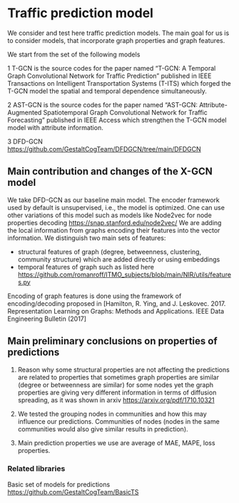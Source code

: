 # Traffic prediction model
We consider and test here traffic prediction models.
The main goal for us is to consider models, that incorporate graph properties and graph features.


We start from the set of the following models

1 T-GCN is the source codes for the paper named “T-GCN: A Temporal Graph Convolutional Network for Traffic Prediction” published in IEEE Transactions on Intelligent Transportation Systems (T-ITS) which forged the T-GCN model the spatial and temporal dependence simultaneously.

2 AST-GCN is the source codes for the paper named “AST-GCN: Attribute-Augmented Spatiotemporal Graph Convolutional Network for Traffic Forecasting” published in IEEE Access which strengthen the T-GCN model model with attribute information.

3 DFD-GCN https://github.com/GestaltCogTeam/DFDGCN/tree/main/DFDGCN 

## Main contribution and changes of the X-GCN model 

We take DFD-GCN as our baseline main model.
The encoder framework used by default is unsupervised, i.e., the model is optimized. 
One can use other variations of this model such as models like Node2vec for node properties decoding https://snap.stanford.edu/node2vec/ 
We are adding the local information from graphs encoding their features into the vector information.
We distinguish two main sets of features:
- structural features of graph (degree, betweenness, clustering, community structure) which are added directly or using embeddings
- temporal features of graph such as listed here https://github.com/romanroff/ITMO_subjects/blob/main/NIR/utils/features.py 

Encoding of graph features is done using the framework of encoding/decoding proposed in [Hamilton, R. Ying, and J. Leskovec. 2017. Representation Learning on Graphs: Methods and Applications. IEEE Data Engineering Bulletin (2017]


## Main preliminary conclusions on properties of predictions 

1. Reason why some structural properties are not affecting the predictions are related to properties that 
sometimes graph properties are similar (degree or betweenness are similar) for some nodes 
yet the graph properties are giving very different information in terms of diffusion spreading, as it was shown in arxiv https://arxiv.org/pdf/1710.10321

2. We tested the grouping nodes in communities and how this may influence our predictions. 
Communities of nodes (nodes in the same communities would also give similar results in prediction).

3. Main prediction properties we use are average of MAE, MAPE, loss properties. 



### Related libraries
Basic set of models for predictions 
https://github.com/GestaltCogTeam/BasicTS 
